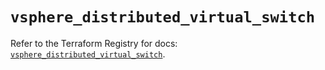 # `vsphere_distributed_virtual_switch`

Refer to the Terraform Registry for docs: [`vsphere_distributed_virtual_switch`](https://registry.terraform.io/providers/hashicorp/vsphere/2.9.0/docs/resources/distributed_virtual_switch).
